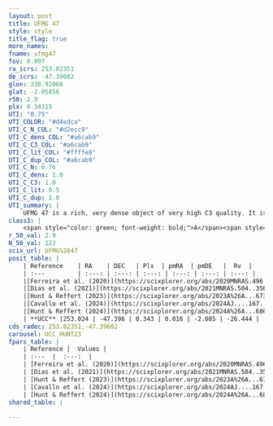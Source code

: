 ```yaml
---
layout: post
title: UFMG 47
style: style
title_flag: true
more_names: 
fname: ufmg47
fov: 0.097
ra_icrs: 253.02351
de_icrs: -47.39602
glon: 338.92066
glat: -2.05856
r50: 2.9
plx: 0.34315
UTI: "0.75"
UTI_COLOR: "#d4edca"
UTI_C_N_COL: "#d2ecc9"
UTI_C_dens_COL: "#a6cab9"
UTI_C_C3_COL: "#a6cab9"
UTI_C_lit_COL: "#ffffe8"
UTI_C_dup_COL: "#a6cab9"
UTI_C_N: 0.76
UTI_C_dens: 1.0
UTI_C_C3: 1.0
UTI_C_lit: 0.5
UTI_C_dup: 1.0
UTI_summary: |
    UFMG 47 is a rich, very dense object of very high C3 quality. It is moderately studied in the literature.
class3: |
    <span style="color: green; font-weight: bold;">A</span><span style="color: green; font-weight: bold;">A</span>
r_50_val: 2.9
N_50_val: 122
scix_url: UFMG%2047
posit_table: |
    | Reference    | RA    | DEC   | Plx  | pmRA  | pmDE   |  Rv  |
    | :---         | :---: | :---: | :---: | :---: | :---: | :---: |
    |[Ferreira et al. (2020)](https://scixplorer.org/abs/2020MNRAS.496.2021F) | 253.02 | -47.399 | 0.323 | -0.071 | -2.073 | -- |
    |[Dias et al. (2021)](https://scixplorer.org/abs/2021MNRAS.504..356D) | 253.022 | -47.395 | 0.326 | -0.04 | -2.079 | -- |
    |[Hunt & Reffert (2023)](https://scixplorer.org/abs/2023A%26A...673A.114H) | 253.033 | -47.391 | 0.349 | 0.025 | -2.096 | -35.07 |
    |[Cavallo et al. (2024)](https://scixplorer.org/abs/2024AJ....167...12C) | 253.023 | -47.397 | 0.348 | -- | -- | -- |
    |[Hunt & Reffert (2024)](https://scixplorer.org/abs/2024A%26A...686A..42H) | 253.033 | -47.391 | 0.349 | 0.025 | -2.096 | -35.07 |
    | **UCC** |253.024 | -47.396 | 0.343 | 0.016 | -2.085 | -26.444 | 
cds_radec: 253.02351,-47.39602
carousel: UCC_HUNT23
fpars_table: |
    | Reference |  Values |
    | :---  |  :---:  |
    | [Ferreira et al. (2020)](https://scixplorer.org/abs/2020MNRAS.496.2021F) | `E(B-V)=1.45, m-M=12.1, logt=8.25` |
    | [Dias et al. (2021)](https://scixplorer.org/abs/2021MNRAS.504..356D) | `Av=3.251, Dist=2326, logage=8.67, [Fe/H]=0.344` |
    | [Hunt & Reffert (2023)](https://scixplorer.org/abs/2023A%26A...673A.114H) | `AV50=3.953, diffAV50=1.978, MOD50=12.04, logAge50=8.062` |
    | [Cavallo et al. (2024)](https://scixplorer.org/abs/2024AJ....167...12C) | `AV50=4.23, dMod50=12.16, logAge50=8.43, [Fe/H]50=0.18` |
    | [Hunt & Reffert (2024)](https://scixplorer.org/abs/2024A%26A...686A..42H) | `MassJ=1493.95` |
shared_table: |
    
---
```

